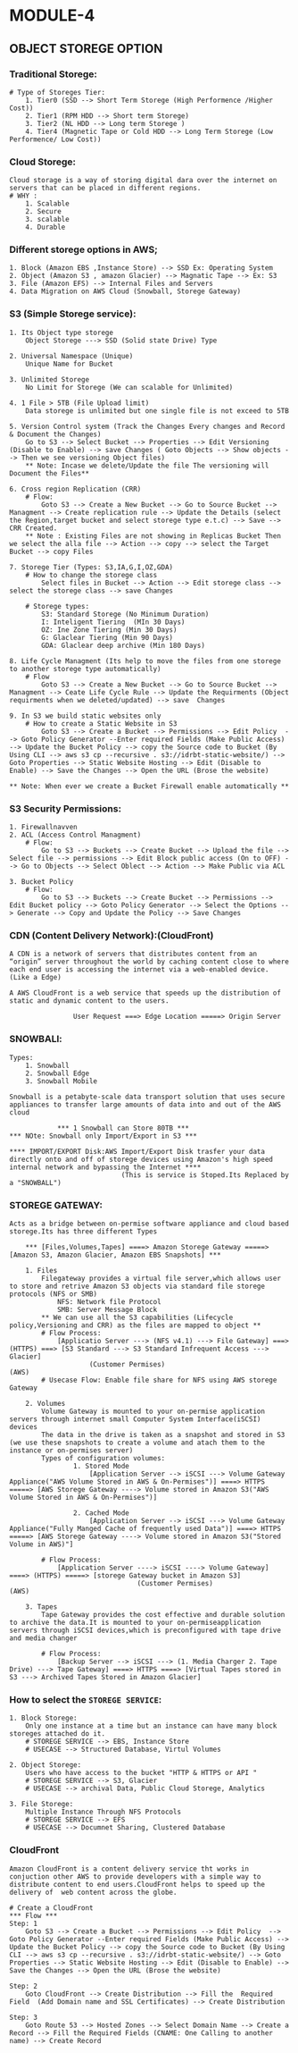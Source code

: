 MODULE-4
========
OBJECT STOREGE OPTION
---------------------

### Traditional Storege:
    # Type of Storeges Tier:
        1. Tier0 (SSD --> Short Term Storege (High Performence /Higher Cost))
        2. Tier1 (RPM HDD --> Short term Storege)
        3. Tier2 (NL HDD --> Long term Storege )
        4. Tier4 (Magnetic Tape or Cold HDD --> Long Term Storege (Low Performence/ Low Cost))
### Cloud Storege:
    Cloud storage is a way of storing digital dara over the internet on servers that can be placed in different regions.
    # WHY :
        1. Scalable
        2. Secure
        3. scalable
        4. Durable
    
### Different storege options in AWS;
    1. Block (Amazon EBS ,Instance Store) --> SSD Ex: Operating System
    2. Object (Amazon S3 , amazon Glacier) --> Magnatic Tape --> Ex: S3
    3. File (Amazon EFS) --> Internal Files and Servers
    4. Data Migration on AWS Cloud (Snowball, Storege Gateway)
### S3 (Simple Storege service):
    1. Its Object type storege
        Object Storege ---> SSD (Solid state Drive) Type

    2. Universal Namespace (Unique)
        Unique Name for Bucket

    3. Unlimited Storege
        No Limit for Storege (We can scalable for Unlimited)

    4. 1 File > 5TB (File Upload limit)
        Data storege is unlimited but one single file is not exceed to 5TB

    5. Version Control system (Track the Changes Every changes and Record & Document the Changes)
        Go to S3 --> Select Bucket --> Properties --> Edit Versioning (Disable to Enable) --> save Changes ( Goto Objects --> Show objects --> Then we see versioning Object files)
        ** Note: Incase we delete/Update the file The versioning will Document the Files**

    6. Cross region Replication (CRR)
        # Flow:
            Goto S3 --> Create a New Bucket --> Go to Source Bucket --> Managment --> Create replication rule --> Update the Details (select the Region,target bucket and select storege type e.t.c) --> Save --> CRR Created.
        ** Note : Existing Files are not showing in Replicas Bucket Then we select the alla file --> Action --> copy --> select the Target Bucket --> copy Files

    7. Storege Tier (Types: S3,IA,G,I,OZ,GDA)
        # How to change the storege class
            Select files in Bucket --> Action --> Edit storege class --> select the storege class --> save Changes

        # Storege types: 
            S3: Standard Storege (No Minimum Duration)
            I: Inteligent Tiering  (MIn 30 Days)
            OZ: Ine Zone Tiering (Min 30 Days)
            G: Glaclear Tiering (Min 90 Days)
            GDA: Glaclear deep archive (Min 180 Days)
    
    8. Life Cycle Managment (Its help to move the files from one storege to another storege type automatically)
        # Flow
            Goto S3 --> Create a New Bucket --> Go to Source Bucket --> Managment --> Ceate Life Cycle Rule --> Update the Requirments (Object requirments when we deleted/updated) --> save  Changes

    9. In S3 we build static websites only 
        # How to create a Static Website in S3
            Goto S3 --> Create a Bucket --> Permissions --> Edit Policy  --> Goto Policy Generator --Enter required Fields (Make Public Access) --> Update the Bucket Policy --> copy the Source code to Bucket (By Using CLI --> aws s3 cp --recursive . s3://idrbt-static-website/) --> Goto Properties --> Static Website Hosting --> Edit (Disable to Enable) --> Save the Changes --> Open the URL (Brose the website)

    ** Note: When ever we create a Bucket Firewall enable automatically **
        
### S3 Security Permissions:
    1. Firewallnavven 
    2. ACL (Access Control Managment)
        # Flow:
            Go to S3 --> Buckets --> Create Bucket --> Upload the file --> Select file --> permissions --> Edit Block public access (On to OFF) --> Go to Objects --> Select Oblect --> Action --> Make Public via ACL

    3. Bucket Policy
        # Flow:
            Go to S3 --> Buckets --> Create Bucket --> Permissions --> Edit Bucket policy --> Goto Policy Generator --> Select the Options --> Generate --> Copy and Update the Policy --> Save Changes
### CDN (Content Delivery Network):(CloudFront)
    A CDN is a network of servers that distributes content from an “origin” server throughout the world by caching content close to where each end user is accessing the internet via a web-enabled device. (Like a Edge)

    A AWS CloudFront is a web service that speeds up the distribution of static and dynamic content to the users.

                    User Request ===> Edge Location =====> Origin Server
    
### SNOWBALl:
    Types:
        1. Snowball
        2. Snowball Edge
        3. Snowball Mobile

    Snowball is a petabyte-scale data transport solution that uses secure appliances to transfer large amounts of data into and out of the AWS cloud

                *** 1 Snowball can Store 80TB ***       
    *** NOte: Snowball only Import/Export in S3 ***

    **** IMPORT/EXPORT Disk:AWS Import/Export Disk trasfer your data directly onto and off of storege devices using Amazon's high speed internal network and bypassing the Internet ****
                                (This is service is Stoped.Its Replaced by a "SNOWBALL")

### STOREGE GATEWAY:
    Acts as a bridge between on-permise software appliance and cloud based storege.Its has three different Types

        *** [Files,Volumes,Tapes] ====> Amazon Storege Gateway =====> [Amazon S3, Amazon Glacier, Amazon EBS Snapshots] ***

        1. Files
            Filegateway provides a virtual file server,which allows user to store and retrive Amazon S3 objects via standard file storege protocols (NFS or SMB)
                NFS: Network file Protocol
                SMB: Server Message Block
            ** We can use all the S3 capabilities (Lifecycle policy,Versioning and CRR) as the files are mapped to object **
            # Flow Process:
                [Applicatio Server ---> (NFS v4.1) ---> File Gateway] ===>(HTTPS) ===> [S3 Standard ---> S3 Standard Infrequent Access ---> Glacier]
                        (Customer Permises)                                                                 (AWS)
            # Usecase Flow: Enable file share for NFS using AWS storege Gateway

        2. Volumes
            Volume Gateway is mounted to your on-permise application servers through internet small Computer System Interface(iSCSI) devices
            The data in the drive is taken as a snapshot and stored in S3 (we use these snapshots to create a volume and atach them to the instance or on-permises server)
            Types of configuration volumes:
                    1. Stored Mode
                        [Application Server --> iSCSI ---> Volume Gateway Appliance("AWS Volume Stored in AWS & On-Permises")] ====> HTTPS =====> [AWS Storege Gateway ----> Volume stored in Amazon S3("AWS Volume Stored in AWS & On-Permises")]

                    2. Cached Mode
                        [Application Server --> iSCSI ---> Volume Gateway Appliance("Fully Manged Cache of frequently used Data")] ====> HTTPS =====> [AWS Storege Gateway ----> Volume stored in Amazon S3("Stored Volume in AWS)"]

            # Flow Process:
                [Application Server ----> iSCSI ----> Volume Gateway] ====> (HTTPS) =====> [storege Gateway bucket in Amazon S3]
                                    (Customer Permises)                                               (AWS)

        3. Tapes
            Tape Gateway provides the cost effective and durable solution to archive the data.It is mounted to your on-permiseapplication servers through iSCSI devices,which is preconfigured with tape drive and media changer

            # Flow Process:
                [Backup Server --> iSCSI ---> (1. Media Charger 2. Tape Drive) ---> Tape Gateway] ====> HTTPS ====> [Virtual Tapes stored in S3 ---> Archived Tapes Stored in Amazon Glacier]

### How to select the `STOREGE SERVICE`:
    1. Block Storege:
        Only one instance at a time but an instance can have many block storeges attached do it.
        # STOREGE SERVICE --> EBS, Instance Store
        # USECASE --> Structured Database, Virtul Volumes
    
    2. Object Storege:
        Users who have access to the bucket "HTTP & HTTPS or API "
        # STOREGE SERVICE --> S3, Glacier
        # USECASE --> archival Data, Public Cloud Storege, Analytics
    
    3. File Storege:
        Multiple Instance Through NFS Protocols
        # STOREGE SERVICE --> EFS
        # USECASE --> Documnet Sharing, Clustered Database

### CloudFront
    Amazon CloudFront is a content delivery service tht works in conjuction other AWS to provide developers with a simple way to distribute content to end users.CloudFront helps to speed up the delivery of  web content across the globe.

    # Create a CloudFront
    *** Flow ***
    Step: 1
        Goto S3 --> Create a Bucket --> Permissions --> Edit Policy  --> Goto Policy Generator --Enter required Fields (Make Public Access) --> Update the Bucket Policy --> copy the Source code to Bucket (By Using CLI --> aws s3 cp --recursive . s3://idrbt-static-website/) --> Goto Properties --> Static Website Hosting --> Edit (Disable to Enable) --> Save the Changes --> Open the URL (Brose the website)
    
    Step: 2
        Goto CloudFront --> Create Distribution --> Fill the  Required Field  (Add Domain name and SSL Certificates) --> Create Distribution

    Step: 3
        Goto Route 53 --> Hosted Zones --> Select Domain Name --> Create a Record --> Fill the Required Fields (CNAME: One Calling to another name) --> Create Record

